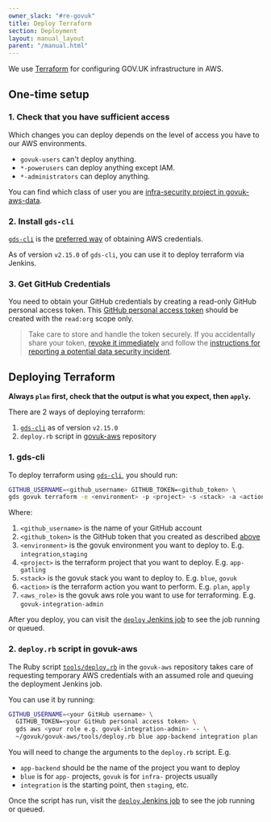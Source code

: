 ```yaml
---
owner_slack: "#re-govuk"
title: Deploy Terraform
section: Deployment
layout: manual_layout
parent: "/manual.html"
---
```


We use [Terraform](https://terraform.io) for configuring GOV.UK infrastructure in AWS.

## One-time setup

### 1. Check that you have sufficient access

Which changes you can deploy depends on the level of access you have
to our AWS environments.

- `govuk-users` can't deploy anything.
- `*-powerusers` can deploy anything except IAM.
- `*-administrators` can deploy anything.

You can find which class of user you are [infra-security project in govuk-aws-data](https://github.com/alphagov/govuk-aws-data/tree/master/data/infra-security).

### 2. Install `gds-cli`

[`gds-cli`][gds-cli] is the [preferred way](/manual/get-started.html) of obtaining
AWS credentials.

As of version `v2.15.0` of `gds-cli`, you can use it to deploy terraform via Jenkins.

### 3. Get GitHub Credentials

You need to obtain your GitHub credentials by creating a read-only GitHub personal access token. This [GitHub personal access token](https://github.com/settings/tokens) should be
created with the `read:org` scope only.

> Take care to store and handle the token securely. If you accidentally share your token,
  [revoke it immediately](https://github.com/settings/tokens) and follow the
  [instructions for reporting a potential data security incident][security-incidents].

## Deploying Terraform

**Always `plan` first, check that the output is what you expect, then `apply`.**

There are 2 ways of deploying terraform:

1. [`gds-cli`][gds-cli] as of version `v2.15.0`
2. `deploy.rb` script in [govuk-aws][deploy-rb] repository

### 1. gds-cli

To deploy terraform using [`gds-cli`][gds-cli], you should run:

```sh
GITHUB_USERNAME=<github_username> GITHUB_TOKEN=<github_token> \
gds govuk terraform -e <environment> -p <project> -s <stack> -a <action> -r <aws_role>
```

Where:

1. `<github_username>` is the name of your GitHub account
1. `<github_token>` is the GitHub token that you created as described [above](#3-get-github-credentials)
1. `<environment>` is the govuk environment you want to deploy to. E.g. `integration`,`staging`
1. `<project>` is the terraform project that you want to deploy. E.g. `app-gatling`
1. `<stack>` is the govuk stack you want to deploy to. E.g. `blue`, `govuk`
1. `<action>` is the terraform action you want to perform. E.g. `plan`, `apply`
1. `<aws_role>` is the govuk aws role you want to use for terraforming. E.g. `govuk-integration-admin`

After you deploy, you can visit the [`deploy` Jenkins job][deploy-jenkins] to see the job running or queued.

### 2. `deploy.rb` script in govuk-aws

The Ruby script [`tools/deploy.rb`][deploy-rb] in the `govuk-aws` repository takes care of requesting temporary
AWS credentials with an assumed role and queuing the deployment Jenkins job.

You can use it by running:

```sh
GITHUB_USERNAME=<your GitHub username> \
  GITHUB_TOKEN=<your GitHub personal access token> \
  gds aws <your role e.g. govuk-integration-admin> -- \
  ~/govuk/govuk-aws/tools/deploy.rb blue app-backend integration plan
```

You will need to change the arguments to the `deploy.rb` script. E.g.

- `app-backend` should be the name of the project you want to deploy
- `blue` is for `app-` projects, `govuk` is for `infra-` projects usually
- `integration` is the starting point, then `staging`, etc.

Once the script has run, visit the [`deploy` Jenkins job][deploy-jenkins] to see the job running or queued.

[gds-cli]: https://github.com/alphagov/gds-cli
[deploy-rb]: https://github.com/alphagov/govuk-aws/blob/master/tools/deploy.rb
[deploy-jenkins]: https://deploy.integration.publishing.service.gov.uk/job/Deploy_Terraform_GOVUK_AWS
[security-incidents]: https://sites.google.com/a/digital.cabinet-office.gov.uk/gds/working-at-the-white-chapel-building/security/security-incidents
